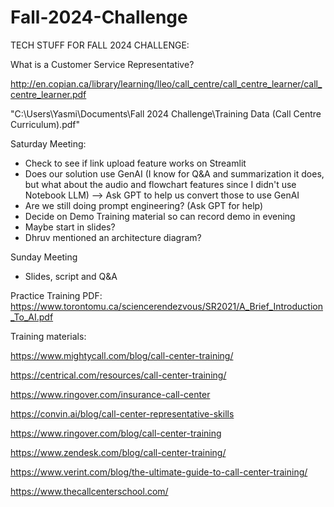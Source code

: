 # Fall-2024-Challenge

TECH STUFF FOR FALL 2024 CHALLENGE:

What is a Customer Service Representative?

http://en.copian.ca/library/learning/lleo/call_centre/call_centre_learner/call_centre_learner.pdf

"C:\Users\Yasmi\Documents\Fall 2024 Challenge\Training Data (Call Centre Curriculum).pdf"

Saturday Meeting:

- Check to see if link upload feature works on Streamlit
- Does our solution use GenAI (I know for Q&A and summarization it does, but what about the audio and flowchart features since I didn't use Notebook LLM) --> Ask GPT to help us convert those to use GenAI
- Are we still doing prompt engineering? (Ask GPT for help)
- Decide on Demo Training material so can record demo in evening
- Maybe start in slides?
- Dhruv mentioned an architecture diagram?

Sunday Meeting
- Slides, script and Q&A



Practice Training PDF: https://www.torontomu.ca/sciencerendezvous/SR2021/A_Brief_Introduction_To_AI.pdf

Training materials:

https://www.mightycall.com/blog/call-center-training/

https://centrical.com/resources/call-center-training/

https://www.ringover.com/insurance-call-center

https://convin.ai/blog/call-center-representative-skills

https://www.ringover.com/blog/call-center-training

https://www.zendesk.com/blog/call-center-training/

https://www.verint.com/blog/the-ultimate-guide-to-call-center-training/

https://www.thecallcenterschool.com/

